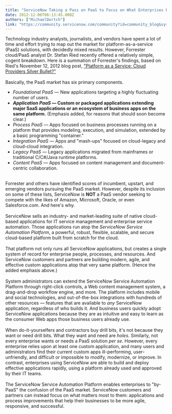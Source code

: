 ```yaml
---
title: "ServiceNow Taking a Pass on PaaS to Focus on What Enterprises REALLY Want and Need"
date: 2012-12-06T06:13:45.000Z
authors: ["MichaelDortch"]
link: "https://community.servicenow.com/community?id=community_blog&sys_id=1e4e66addbd0dbc01dcaf3231f961931"
---
```

<p>Technology industry analysts, journalists, and vendors have spent a lot of time and effort trying to map out the market for platform-as-a-service (PaaS) solutions, with decidedly mixed results. However, Forrester cloud/PaaS analyst Dr. Stefan Ried recently offered a relatively simple, cogent breakdown. Here is a summation of Forrester's findings, based on Ried's November 12, 2012 blog post, <a title="k-external-small" class="jive-link-external-small" href="http://blogs.forrester.com/stefan_ried/12-11-12-platform_as_a_service_cloud_providers_silver_bullet" rel="nofollow" target="_blank">"Platform as a Service: Cloud Providers Silver Bullet?"</a><br/><br/>Basically, the PaaS market has six primary components.<br/></p><ul><li><em>Foundational PaaS</em> — New applications targeting a highly fluctuating number of users.</li><li><strong><em>Application PaaS</em> — Custom or packaged applications extending major SaaS applications or an ecosystem of business apps on the same platform.</strong> (Emphasis added, for reasons that should soon become clear.)</li><li><em>Process PaaS</em> — Apps focused on business processes running on a platform that provides modeling, execution, and simulation, extended by a basic programming "container."</li><li><em>Integration PaaS</em> — Apps and "mash-ups" focused on cloud-legacy and cloud-cloud integration.</li><li><em>Legacy PaaS</em> — Legacy applications migrated from mainframes or traditional C/C#/Java runtime platforms.</li><li><em>Content PaaS</em> — Apps focused on content management and document-centric collaboration.</li></ul><br/><span>Forrester and others have identified scores of incumbent, upstart, and emerging vendors pursuing the PaaS market. However, despite its inclusion on some of these lists, ServiceNow is </span><strong>NOT</strong><span> a PaaS vendor seeking to compete with the likes of Amazon, Microsoft, Oracle, or even Salesforce.com. And here's why.</span><br/><br/><span>ServiceNow sells an industry- and market-leading suite of native cloud-based applications for IT service management and enterprise service automation. Those applications run atop the </span><em>ServiceNow Service Automation Platform</em><span>, a powerful, robust, flexible, scalable, and secure cloud-based platform built from scratch for the cloud. </span><br/><br/><span>That platform not only runs all ServiceNow applications, but creates a single system of record for enterprise people, processes, and resources. And ServiceNow customers and partners are building modern, agile, and effective custom applications atop that very same platform. (Hence the added emphasis above.)</span><br/><br/><span>System administrators can extend the ServiceNow Service Automation Platform through right-click controls, a Web content management system, a drag-and-drop workflow engine, and more. The platform includes mobile and social technologies, and out-of-the-box integrations with hundreds of other resources — features that are available to </span><em>any</em><span> ServiceNow application, regardless of who builds it. And business users quickly adopt ServiceNow applications because they are as intuitive and easy to learn as the consumer Web apps those business users already use.</span><br/><br/><span>When do-it-yourselfers and contractors buy drill bits, it's not because they want or need drill bits. What they want and need are </span><em>holes</em><span>. Similarly, not every enterprise wants or needs a PaaS solution </span><em>per se</em><span>. However, every enterprise relies upon at least one custom application, and many users and administrators find their current custom apps ill-performing, user-unfriendly, and difficult or impossible to modify, modernize, or improve. In contrast, enterprises using ServiceNow are able to build and deploy effective applications rapidly, using a platform already used and approved by their IT teams.</span><br/><br/><span>The ServiceNow Service Automation Platform enables enterprises to "by-PaaS" the confusion of the PaaS market. ServiceNow customers and partners can instead focus on what matters most to them: applications and process improvements that help their businesses to be more agile, responsive, and successful.</span>